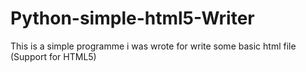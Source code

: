 # Python-simple-html5-Writer
This is a simple programme i was wrote for write some basic html file (Support for HTML5)

